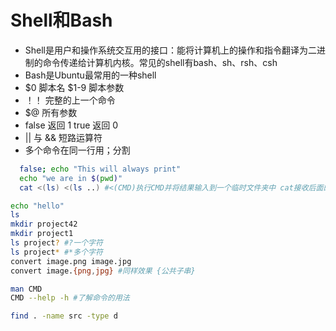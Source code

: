 # Shell和Bash
- Shell是用户和操作系统交互用的接口：能将计算机上的操作和指令翻译为二进制的命令传递给计算机内核。常见的shell有bash、sh、rsh、csh
- Bash是Ubuntu最常用的一种shell
- $0 脚本名 $1-9 脚本参数
- ！！ 完整的上一个命令
- $@ 所有参数
- false 返回 1 true 返回 0
- || 与 && 短路运算符
- 多个命令在同一行用；分割
```bash
  false; echo "This will always print"
  echo "we are in $(pwd)"
  cat <(ls) <(ls ..) #<(CMD)执行CMD并将结果输入到一个临时文件夹中 cat接收后面的内容
```
```bash
echo "hello"
ls 
mkdir project42
mkdir project1
ls project? #?一个字符
ls project* #*多个字符
convert image.png image.jpg
convert image.{png,jpg} #同样效果 {公共子串}

```
```bash
man CMD
CMD --help -h #了解命令的用法
```

```bash
find . -name src -type d
```